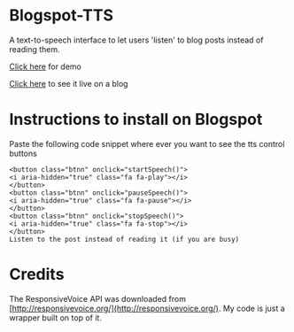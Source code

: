 # Blogspot-TTS
A text-to-speech interface to let users 'listen' to blog posts instead of reading them. 

[Click here](https://arjunmahishi.github.io/blogspot-tts/) for demo

[Click here](http://teckguide.blogspot.com/2016/12/your-own-jarvis.html) to see it live on a blog

# Instructions to install on Blogspot
Paste the following code snippet where ever you want to see the tts control buttons

```
<button class="btnn" onclick="startSpeech()">
<i aria-hidden="true" class="fa fa-play"></i> 
</button>
<button class="btnn" onclick="pauseSpeech()">
<i aria-hidden="true" class="fa fa-pause"></i> 
</button>
<button class="btnn" onclick="stopSpeech()">
<i aria-hidden="true" class="fa fa-stop"></i>
</button> 
Listen to the post instead of reading it (if you are busy)
```

# Credits 
The ResponsiveVoice API was downloaded from [http://responsivevoice.org/](http://responsivevoice.org/). My code is just a wrapper built on top of it.
